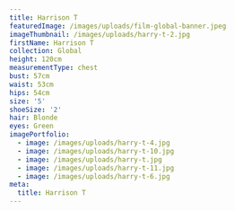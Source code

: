 ```yaml
---
title: Harrison T
featuredImage: /images/uploads/film-global-banner.jpeg
imageThumbnail: /images/uploads/harry-t-2.jpg
firstName: Harrison T
collection: Global
height: 120cm
measurementType: chest
bust: 57cm
waist: 53cm
hips: 54cm
size: '5'
shoeSize: '2'
hair: Blonde
eyes: Green
imagePortfolio:
  - image: /images/uploads/harry-t-4.jpg
  - image: /images/uploads/harry-t-10.jpg
  - image: /images/uploads/harry-t.jpg
  - image: /images/uploads/harry-t-11.jpg
  - image: /images/uploads/harry-t-6.jpg
meta:
  title: Harrison T
---
```


